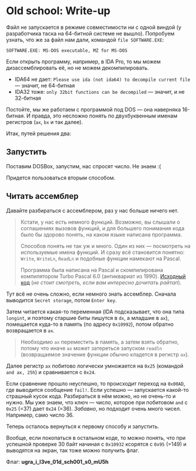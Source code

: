 # Old school: Write-up

Файл не запускается в режиме совместимости ни с одной виндой (у разработчика таска на 64-битной системе не вышло). Попробуем узнать, что же за файл нам дали, командой `file SOFTWARE.EXE`:

```
SOFTWARE.EXE: MS-DOS executable, MZ for MS-DOS
```

Если открыть программу, например, в IDA Pro, то мы можем дизассемблировать её, но не можем декомпилировать.

* IDA64 не дает: `Please use ida (not ida64) to decompile current file` — значит, не 64-битная
* IDA32 тоже: `only 32bit functions can be decompiled` — значит, и не 32-битная

Постойте, мы же работаем с программой под DOS — она наверняка 16-битная. И правда, это несложно понять по двухбуквенным именам регистров (`ax`, `bx` и так далее).

Итак, путей решения два:

## Запустить

Поставим DOSBox, запустим, нас спросят число. Не знаем :(

Придется пользоваться вторым способом.

## Читать ассемблер

Давайте разбираться с ассемблером, раз у нас больше ничего нет.

> Кстати, у нас есть немного функций. Возможно, вы слышали о соглашениях вызовов функций, и для большего понимания кода было бы здорово понять, на каком языке написана программа. 
> 
> Способов понять не так уж и много. Один из них — посмотреть на используемые имена функций. И сразу всё становится понятно: `Write`, `WriteLn`, `ReadLn` и подобные функции намекают на Pascal.
>
> Программа была написана на Pascal и скомпилирована компилятором Turbo Pascal 6.0 (антиквариат из 1990). [Исходный код](private/SOFTWARE.PAS) (_не стоит смотреть, если вам интересно дочитать райтап_).

Тут всё не очень сложно, если немного знать ассемблер. Сначала выводится `Secret storage`, потом `Enter key`.

Затем читается какая-то переменная (IDA подсказывает, что она типа `longint`, и поэтому старшие биты пишутся в `dx`, а младшие в `ax`), помещается куда-то в память (по адресу `0x10992`), потом обратно возвращается в `ax`.

> Необходимо `ax` переместить в память, а затем взять обратно, потому что иначе `ax` может затереться запуском `readln` (возвращаемое значение функции обычно кладется в регистр `ax`).

Далее регистр `ax` побитово логически умножается на `0x25` (командой `and ax, 25h`) и сравнивается с `0x24`.

Если сравнение прошло неуспешно, то происходит переход на `0x00AD`, где выводится сообщение `fail!`. Если успешно — запускается какой-то страшный кусок кода. Разбираться в нём можно, но не очень-то и нужно. Мы уже знаем, что ключ — число, которое при побитовом `and` с `0x25` (=37) дает `0x24` (=36). _Забавно_, но подходит очень много чисел. Например, само число 36.

Теперь осталось вернуться к первому способу и запустить.

Вообще, если покопаться в остальном коде, то можно понять, что при успешной проверке 30 байт начиная с `0x10932` ксорятся с `0x95` (=149) и выводятся на экран, так тоже можно получить флаг.

Флаг: **ugra_i_l3ve_01d_sch001_s0_mU5h**
